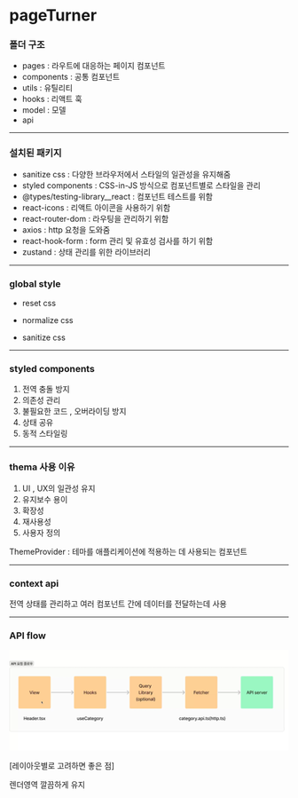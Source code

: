 # pageTurner

### 폴더 구조

- pages : 라우트에 대응하는 페이지 컴포넌트
- components : 공통 컴포넌트
- utils : 유틸리티
- hooks : 리액트 훅
- model : 모델
- api

---

### 설치된 패키지

- sanitize css : 다양한 브라우저에서 스타일의 일관성을 유지해줌
- styled components : CSS-in-JS 방식으로 컴포넌트별로 스타일을 관리
- @types/testing-library\_\_react : 컴포넌트 테스트를 위함
- react-icons : 리액트 아이콘을 사용하기 위함
- react-router-dom : 라우팅을 관리하기 위함
- axios : http 요청을 도와줌
- react-hook-form : form 관리 및 유효성 검사를 하기 위함
- zustand : 상태 관리를 위한 라이브러리

---

### global style

- reset css

- normalize css

- sanitize css

---

### styled components

1. 전역 충돌 방지
2. 의존성 관리
3. 불필요한 코드 , 오버라이딩 방지
4. 상태 공유
5. 동적 스타일링

---

### thema 사용 이유

1. UI , UX의 일관성 유지
2. 유지보수 용이
3. 확장성
4. 재사용성
5. 사용자 정의

ThemeProvider : 테마를 애플리케이션에 적용하는 데 사용되는 컴포넌트

---

### context api

전역 상태를 관리하고 여러 컴포넌트 간에 데이터를 전달하는데 사용

---

### API flow

<img src='./src/assets/git/API-flow.png'>

[레이아웃별로 고려하면 좋은 점]

렌더영역 깔끔하게 유지
